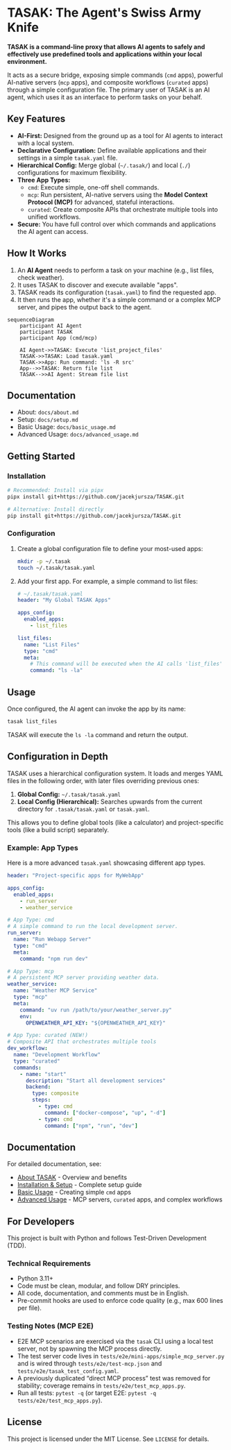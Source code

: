 # TASAK: The Agent's Swiss Army Knife

**TASAK is a command-line proxy that allows AI agents to safely and effectively use predefined tools and applications within your local environment.**

It acts as a secure bridge, exposing simple commands (`cmd` apps), powerful AI-native servers (`mcp` apps), and composite workflows (`curated` apps) through a simple configuration file. The primary user of TASAK is an AI agent, which uses it as an interface to perform tasks on your behalf.

## Key Features

*   **AI-First:** Designed from the ground up as a tool for AI agents to interact with a local system.
*   **Declarative Configuration:** Define available applications and their settings in a simple `tasak.yaml` file.
*   **Hierarchical Config:** Merge global (`~/.tasak/`) and local (`./`) configurations for maximum flexibility.
*   **Three App Types:**
    *   `cmd`: Execute simple, one-off shell commands.
    *   `mcp`: Run persistent, AI-native servers using the **Model Context Protocol (MCP)** for advanced, stateful interactions.
    *   `curated`: Create composite APIs that orchestrate multiple tools into unified workflows.
*   **Secure:** You have full control over which commands and applications the AI agent can access.

## How It Works

1.  An **AI Agent** needs to perform a task on your machine (e.g., list files, check weather).
2.  It uses TASAK to discover and execute available "apps".
3.  TASAK reads its configuration (`tasak.yaml`) to find the requested app.
4.  It then runs the app, whether it's a simple command or a complex MCP server, and pipes the output back to the agent.

```mermaid
sequenceDiagram
    participant AI Agent
    participant TASAK
    participant App (cmd/mcp)

    AI Agent->>TASAK: Execute 'list_project_files'
    TASAK->>TASAK: Load tasak.yaml
    TASAK->>App: Run command: 'ls -R src'
    App-->>TASAK: Return file list
    TASAK-->>AI Agent: Stream file list
```

## Documentation

- About: `docs/about.md`
- Setup: `docs/setup.md`
- Basic Usage: `docs/basic_usage.md`
- Advanced Usage: `docs/advanced_usage.md`

## Getting Started

### Installation


```bash
# Recommended: Install via pipx
pipx install git+https://github.com/jacekjursza/TASAK.git

# Alternative: Install directly
pip install git+https://github.com/jacekjursza/TASAK.git
```

### Configuration

1.  Create a global configuration file to define your most-used apps:

    ```bash
    mkdir -p ~/.tasak
    touch ~/.tasak/tasak.yaml
    ```

2.  Add your first app. For example, a simple command to list files:

    ```yaml
    # ~/.tasak/tasak.yaml
    header: "My Global TASAK Apps"

    apps_config:
      enabled_apps:
        - list_files

    list_files:
      name: "List Files"
      type: "cmd"
      meta:
        # This command will be executed when the AI calls 'list_files'
        command: "ls -la"
    ```

## Usage

Once configured, the AI agent can invoke the app by its name:

```bash
tasak list_files
```

TASAK will execute the `ls -la` command and return the output.

## Configuration in Depth

TASAK uses a hierarchical configuration system. It loads and merges YAML files in the following order, with later files overriding previous ones:

1.  **Global Config:** `~/.tasak/tasak.yaml`
2.  **Local Config (Hierarchical):** Searches upwards from the current directory for `.tasak/tasak.yaml` or `tasak.yaml`.

This allows you to define global tools (like a calculator) and project-specific tools (like a build script) separately.

### Example: App Types

Here is a more advanced `tasak.yaml` showcasing different app types.

```yaml
header: "Project-specific apps for MyWebApp"

apps_config:
  enabled_apps:
    - run_server
    - weather_service

# App Type: cmd
# A simple command to run the local development server.
run_server:
  name: "Run Webapp Server"
  type: "cmd"
  meta:
    command: "npm run dev"

# App Type: mcp
# A persistent MCP server providing weather data.
weather_service:
  name: "Weather MCP Service"
  type: "mcp"
  meta:
    command: "uv run /path/to/your/weather_server.py"
    env:
      OPENWEATHER_API_KEY: "${OPENWEATHER_API_KEY}"

# App Type: curated (NEW!)
# Composite API that orchestrates multiple tools
dev_workflow:
  name: "Development Workflow"
  type: "curated"
  commands:
    - name: "start"
      description: "Start all development services"
      backend:
        type: composite
        steps:
          - type: cmd
            command: ["docker-compose", "up", "-d"]
          - type: cmd
            command: ["npm", "run", "dev"]
```

## Documentation

For detailed documentation, see:
- [About TASAK](docs/about.md) - Overview and benefits
- [Installation & Setup](docs/setup.md) - Complete setup guide
- [Basic Usage](docs/basic_usage.md) - Creating simple `cmd` apps
- [Advanced Usage](docs/advanced_usage.md) - MCP servers, `curated` apps, and complex workflows

## For Developers

This project is built with Python and follows Test-Driven Development (TDD).

### Technical Requirements

*   Python 3.11+
*   Code must be clean, modular, and follow DRY principles.
*   All code, documentation, and comments must be in English.
*   Pre-commit hooks are used to enforce code quality (e.g., max 600 lines per file).

### Testing Notes (MCP E2E)

- E2E MCP scenarios are exercised via the `tasak` CLI using a local test server, not by spawning the MCP process directly.
- The test server code lives in `tests/e2e/mini-apps/simple_mcp_server.py` and is wired through `tests/e2e/test-mcp.json` and `tests/e2e/tasak_test_config.yaml`.
- A previously duplicated “direct MCP process” test was removed for stability; coverage remains in `tests/e2e/test_mcp_apps.py`.
- Run all tests: `pytest -q` (or target E2E: `pytest -q tests/e2e/test_mcp_apps.py`).

## License

This project is licensed under the MIT License. See `LICENSE` for details.
